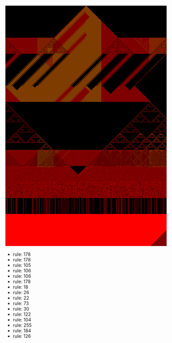 ![photo](./output.png) 
 * rule: 178
* rule: 178
* rule: 105
* rule: 106
* rule: 106
* rule: 178
* rule: 18
* rule: 26
* rule: 22
* rule: 73
* rule: 30
* rule: 122
* rule: 104
* rule: 255
* rule: 184
* rule: 126
